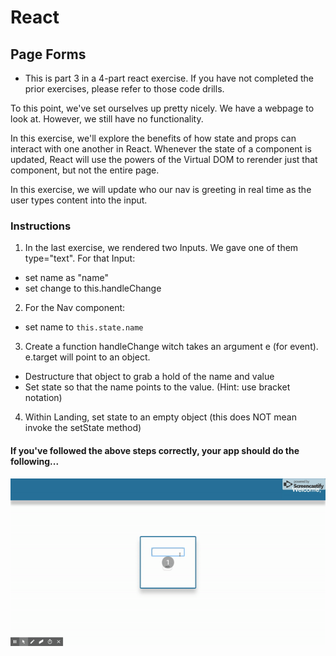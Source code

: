 # React 

## Page Forms

* This is part 3 in a 4-part react exercise. If you have not completed the prior exercises, please refer to those code drills.

To this point, we've set ourselves up pretty nicely. We have a webpage to look at. However, we still have no functionality. 

In this exercise, we'll explore the benefits of how state and props can interact with one another in React. Whenever the state of a component is updated, React will use the powers of the Virtual DOM to rerender just that component, but not the entire page. 

In this exercise, we will update who our nav is greeting in real time as the user types content into the input. 

###  Instructions

1. In the last exercise, we rendered two Inputs. We gave one of them type="text". For that Input:
  - set name as "name"
  - set change to this.handleChange
2. For the Nav component:
  - set name to `this.state.name`
3. Create a function handleChange witch takes an argument e (for event). e.target will point to an object.
  - Destructure that object to grab a hold of the name and value
  - Set state so that the name points to the value. (Hint: use bracket notation)
4. Within Landing, set state to an empty object (this does NOT mean invoke the setState method)

#### If you've followed the above steps correctly, your app should do the following...
<img src="demo.gif">